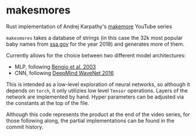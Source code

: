 # makesmores
Rust implementation of Andrej Karpathy's [makemore](https://youtu.be/PaCmpygFfXo?si=7Zz_Qq9WKmcVCC_c) YouTube series

`makesmores` takes a database of strings (in this case the 32k most popular baby names from [ssa.gov](https://www.ssa.gov/oact/babynames/) for the year 2018) and generates more of them.

Currently allows for the choice between two different model architectures:
* MLP, following [Bengio et al. 2003](https://www.jmlr.org/papers/volume3/bengio03a/bengio03a.pdf)
* CNN, following [DeepMind WaveNet 2016](https://arxiv.org/abs/1609.03499)

This is intended as a low-level exploration of neural networks, so although it depends on `torch`, it only utilizies low level `Tensor` operations. Layers of the network are implemented by hand. Hyper parameters can be adjusted via the constants at the top of the file.

Although this code represents the product at the end of the video series, for those following along, the partial implementations can be found in the commit history.





